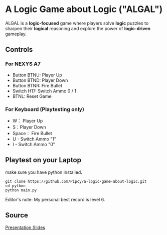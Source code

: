 # A Logic Game about Logic ("ALGAL")
ALGAL is a **logic-focused** game where players solve **logic** puzzles to sharpen their **logical** reasoning and explore the power of **logic-driven** gameplay.

## Controls
### For NEXYS A7
- Button BTNU: Player Up
- Button BTND: Player Down
- Button BTNR: Fire Bullet
- Switch H17: Switch Ammo 0 / 1
- BTNL: Reset Game
### For Keyboard (Playtesting only)
- W： Player Up
- S：Player Down
- Space： Fire Bullet
- U - Switch Ammo "1"
- I - Switch Ammo "0"


## Playtest on your Laptop
make sure you have python installed.
```
git clone https://github.com/Pipcy/a-logic-game-about-logic.git
cd python
python main.py
```
Editor's note: My personal best record is level 6.

## Source
[Presentation Slides](https://docs.google.com/presentation/d/1rNwIijCkfnFcIcx30BswdSxuwaVUb0PAgqpbr5YiXKE/edit?usp=sharing)
